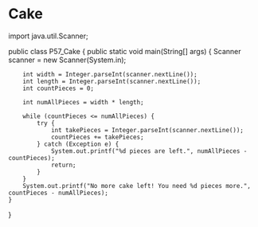 # Cake

import java.util.Scanner;

public class P57_Cake {
    public static void main(String[] args) {
        Scanner scanner = new Scanner(System.in);

        int width = Integer.parseInt(scanner.nextLine());
        int length = Integer.parseInt(scanner.nextLine());
        int countPieces = 0;

        int numAllPieces = width * length;

        while (countPieces <= numAllPieces) {
            try {
                int takePieces = Integer.parseInt(scanner.nextLine());
                countPieces += takePieces;
            } catch (Exception e) {
                System.out.printf("%d pieces are left.", numAllPieces - countPieces);
                return;
            }
        }
        System.out.printf("No more cake left! You need %d pieces more.", countPieces - numAllPieces);
    }
}
